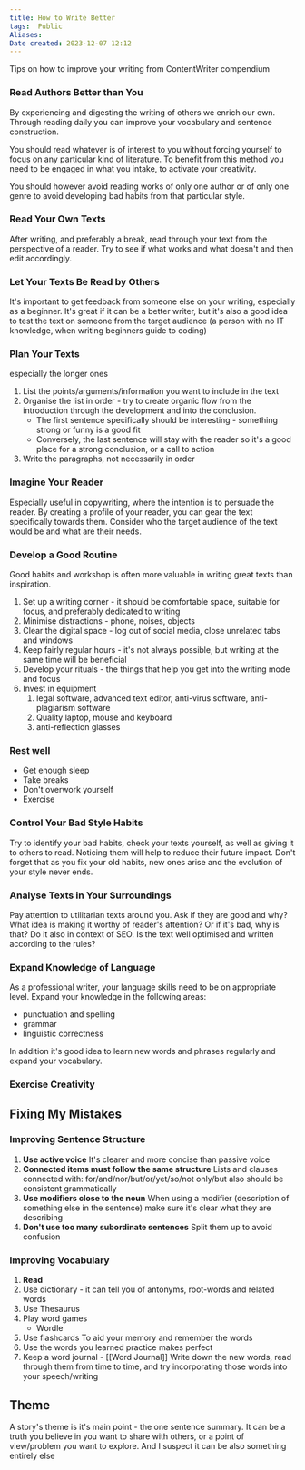```yaml
---
title: How to Write Better
tags:  Public
Aliases:
Date created: 2023-12-07 12:12
---
```

Tips on how to improve your writing from ContentWriter compendium

### Read Authors Better than You
By experiencing and digesting the writing of others we enrich our own. Through reading daily you can improve your vocabulary and sentence construction.

You should read whatever is of interest to you without forcing yourself to focus on any particular kind of literature. To benefit from this method you need to be engaged in what you intake, to activate your creativity.

You should however avoid reading works of only one author or of only one genre to avoid developing bad habits from that particular style.


### Read Your Own Texts
After writing, and preferably a break, read through your text from the perspective of a reader. Try to see if what works and what doesn't and then edit accordingly.

### Let Your Texts Be Read by Others
It's important to get feedback from someone else on your writing, especially as a beginner. It's great if it can be a better writer, but it's also a good idea to test the text on someone from the target audience (a person with no IT knowledge, when writing beginners guide to coding)

### Plan Your Texts
especially the longer ones

1. List the points/arguments/information you want to include in the text
2. Organise the list in order - try to create organic flow from the introduction through the development and into the conclusion.
	- The first sentence specifically should be interesting - something strong or funny is a good fit
	- Conversely, the last sentence will stay with the reader so it's a good place for a strong conclusion, or a call to action
3. Write the paragraphs, not necessarily in order

### Imagine Your Reader
Especially useful in copywriting, where the intention is to persuade the reader. By creating a profile of your reader, you can gear the text specifically towards them. Consider who the target audience of the text would be and what are their needs.

### Develop a Good Routine
Good habits and workshop is often more valuable in writing great texts than inspiration.

1. Set up a writing corner - it should be comfortable space, suitable for focus, and preferably dedicated to writing
2. Minimise distractions - phone, noises, objects
3. Clear the digital space - log out of social media, close unrelated tabs and windows
4. Keep fairly regular hours - it's not always possible, but writing at the same time will be beneficial
5. Develop your rituals - the things that help you get into the writing mode and focus
6. Invest in equipment 
	1. legal software, advanced text editor, anti-virus software, anti-plagiarism software
	2. Quality laptop, mouse and keyboard
	3. anti-reflection glasses

### Rest well
- Get enough sleep
- Take breaks
- Don't overwork yourself 
- Exercise

### Control Your Bad Style Habits
Try to identify your bad habits, check your texts yourself, as well as giving it to others to read. Noticing them will help to reduce their future impact. 
Don't forget that as you fix your old habits, new ones arise and the evolution of your style never ends.

### Analyse Texts in Your Surroundings
Pay attention to utilitarian texts around you. Ask if they are good and why? What idea is making it worthy of reader's attention? Or if it's bad, why is that? 
Do it also in context of SEO. Is the text well optimised and written according to the rules?

### Expand Knowledge of Language
As a professional writer, your language skills need to be on appropriate level. Expand your knowledge in the following areas:

- punctuation and spelling
- grammar
- linguistic correctness

In addition it's good idea to learn new words and phrases regularly and expand your vocabulary.

### Exercise Creativity


## Fixing My Mistakes

### Improving Sentence Structure

1. **Use active voice**
		It's clearer and more concise than passive voice
2. **Connected items must follow the same structure**
		Lists and clauses connected with: for/and/nor/but/or/yet/so/not only/but also should be consistent grammatically
3. **Use modifiers close to the noun**
		When using a modifier (description of something else in the sentence) make sure it's clear what they are describing
4. **Don't use too many subordinate sentences**
		Split them up to avoid confusion

### Improving Vocabulary
1. **Read**
2. Use dictionary - it can tell you of antonyms, root-words and related words
3. Use Thesaurus
4. Play word games
	- Wordle
1. Use flashcards
		To aid your memory and remember the words
1. Use the words you learned
		practice makes perfect
7. Keep a word journal - [[Word Journal]]
		Write down the new words, read through them from time to time, and try incorporating those words into your speech/writing

## Theme
A story's theme is it's main point - the one sentence summary. It can be a truth you believe in you want to share with others, or a point of view/problem you want to explore. And I suspect it can be also something entirely else